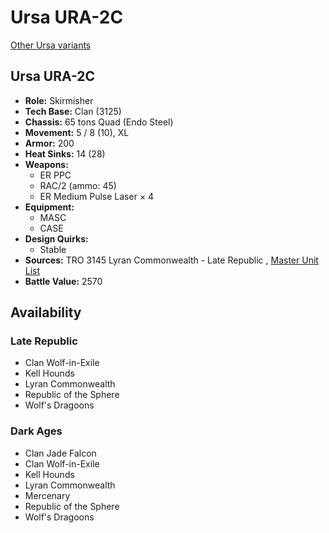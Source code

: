 # Ursa URA-2C 

[Other Ursa variants](../ursa.md) 

## Ursa URA-2C 

- **Role:** Skirmisher 
- **Tech Base:** Clan (3125) 
- **Chassis:** 65 tons Quad (Endo Steel) 
- **Movement:** 5 / 8 (10), XL 
- **Armor:** 200 
- **Heat Sinks:** 14 (28) 
- **Weapons:** 
  - ER PPC 
  - RAC/2 (ammo: 45) 
  - ER Medium Pulse Laser × 4 
- **Equipment:** 
  - MASC 
  - CASE 
- **Design Quirks:** 
  - Stable 
- **Sources:** TRO 3145 Lyran Commonwealth - Late Republic , [Master Unit List](http://masterunitlist.info/Unit/Details/6628/ursa-ura-2c) 
- **Battle Value:** 2570 

## Availability 

### Late Republic 

- Clan Wolf-in-Exile 
- Kell Hounds 
- Lyran Commonwealth 
- Republic of the Sphere 
- Wolf's Dragoons 

### Dark Ages 

- Clan Jade Falcon 
- Clan Wolf-in-Exile 
- Kell Hounds 
- Lyran Commonwealth 
- Mercenary 
- Republic of the Sphere 
- Wolf's Dragoons 

